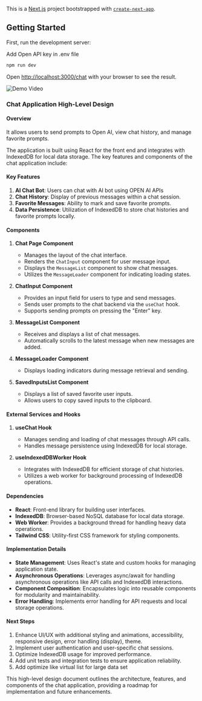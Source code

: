 This is a [Next.js](https://nextjs.org/) project bootstrapped with [`create-next-app`](https://github.com/vercel/next.js/tree/canary/packages/create-next-app).

## Getting Started

First, run the development server:


Add Open API key in .env file

```bash
npm run dev

```

Open [http://localhost:3000/chat](http://localhost:3000/chat) with your browser to see the result.

![Demo Video](https://youtu.be/mH0e47zoPUw)

### Chat Application High-Level Design

#### Overview

It allows users to send prompts to Open AI, view chat history, and manage favorite prompts.

The application is built using React for the front end and integrates with IndexedDB for local data storage. The key features and components of the chat application include:

#### Key Features
1. **AI Chat Bot**: Users can chat with AI bot using OPEN AI APIs
2. **Chat History**: Display of previous messages within a chat session.
3. **Favorite Messages**: Ability to mark and save favorite prompts.
4. **Data Persistence**: Utilization of IndexedDB to store chat histories and favorite prompts locally.

#### Components
1. **Chat Page Component**
   - Manages the layout of the chat interface.
   - Renders the `ChatInput` component for user message input.
   - Displays the `MessageList` component to show chat messages.
   - Utilizes the `MessageLoader` component for indicating loading states.

2. **ChatInput Component**
   - Provides an input field for users to type and send messages.
   - Sends user prompts to the chat backend via the `useChat` hook.
   - Supports sending prompts on pressing the "Enter" key.

3. **MessageList Component**
   - Receives and displays a list of chat messages.
   - Automatically scrolls to the latest message when new messages are added.

4. **MessageLoader Component**
   - Displays loading indicators during message retrieval and sending.

5. **SavedInputsList Component**
   - Displays a list of saved favorite user inputs.
   - Allows users to copy saved inputs to the clipboard.

#### External Services and Hooks
1. **useChat Hook**
   - Manages sending and loading of chat messages through API calls.
   - Handles message persistence using IndexedDB for local storage.

2. **useIndexedDBWorker Hook**
   - Integrates with IndexedDB for efficient storage of chat histories.
   - Utilizes a web worker for background processing of IndexedDB operations.

#### Dependencies
- **React**: Front-end library for building user interfaces.
- **IndexedDB**: Browser-based NoSQL database for local data storage.
- **Web Worker**: Provides a background thread for handling heavy data operations.
- **Tailwind CSS**: Utility-first CSS framework for styling components.

#### Implementation Details
- **State Management**: Uses React's state and custom hooks for managing application state.
- **Asynchronous Operations**: Leverages async/await for handling asynchronous operations like API calls and IndexedDB interactions.
- **Component Composition**: Encapsulates logic into reusable components for modularity and maintainability.
- **Error Handling**: Implements error handling for API requests and local storage operations.

#### Next Steps
1. Enhance UI/UX with additional styling and animations, accessibility, responsive design, error handling (display), theme.
2. Implement user authentication and user-specific chat sessions.
3. Optimize IndexedDB usage for improved performance.
4. Add unit tests and integration tests to ensure application reliability.
5. Add optimize like virtual list for large data set

This high-level design document outlines the architecture, features, and components of the chat application, providing a roadmap for implementation and future enhancements.


